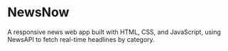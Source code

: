 # NewsNow
A responsive news web app built with HTML, CSS, and JavaScript, using NewsAPI to fetch real-time headlines by category. 
